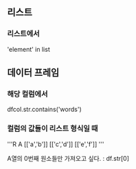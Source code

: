 ## 리스트
### 리스트에서
'element' in list


## 데이터 프레임 
### 해당 컬럼에서
dfcol.str.contains('words')


### 컬럼의 값들이 리스트 형식일 때 
'''R
     A
[['a','b']]
[['c','d']]
[['e','f']]
'''

A열의 0번째 원소들만 가져오고 싶다. : df.str[0]
